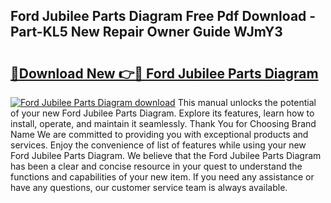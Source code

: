 ## Ford Jubilee Parts Diagram Free Pdf Download - Part-KL5 New Repair Owner Guide WJmY3

# <h2><a href="http://dfn3cn9.blite.top/?on=Ford+Jubilee+Parts+Diagram">🔗Download New 👉🔴 Ford Jubilee Parts Diagram</a></h2>

[![Ford Jubilee Parts Diagram download](https://i.imgur.com/lujVjoI.png)](http://dfn3cn9.blite.top/?on=Ford+Jubilee+Parts+Diagram)
This manual unlocks the potential of your new Ford Jubilee Parts Diagram. Explore its features, learn how to install, operate, and maintain it seamlessly. Thank You for Choosing Brand Name We are committed to providing you with exceptional products and services. Enjoy the convenience of list of features while using your new Ford Jubilee Parts Diagram. We believe that the Ford Jubilee Parts Diagram has been a clear and concise resource in your quest to understand the functions and capabilities of your new item. If you need any assistance or have any questions, our customer service team is always available.
